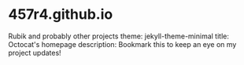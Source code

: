 # 457r4.github.io
Rubik and probably other projects
theme: jekyll-theme-minimal
title: Octocat's homepage
description: Bookmark this to keep an eye on my project updates!
